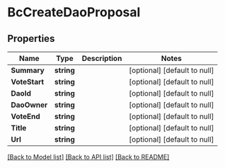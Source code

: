 # BcCreateDaoProposal

## Properties
Name | Type | Description | Notes
------------ | ------------- | ------------- | -------------
**Summary** | **string** |  | [optional] [default to null]
**VoteStart** | **string** |  | [optional] [default to null]
**DaoId** | **string** |  | [optional] [default to null]
**DaoOwner** | **string** |  | [optional] [default to null]
**VoteEnd** | **string** |  | [optional] [default to null]
**Title** | **string** |  | [optional] [default to null]
**Url** | **string** |  | [optional] [default to null]

[[Back to Model list]](../README.md#documentation-for-models) [[Back to API list]](../README.md#documentation-for-api-endpoints) [[Back to README]](../README.md)


